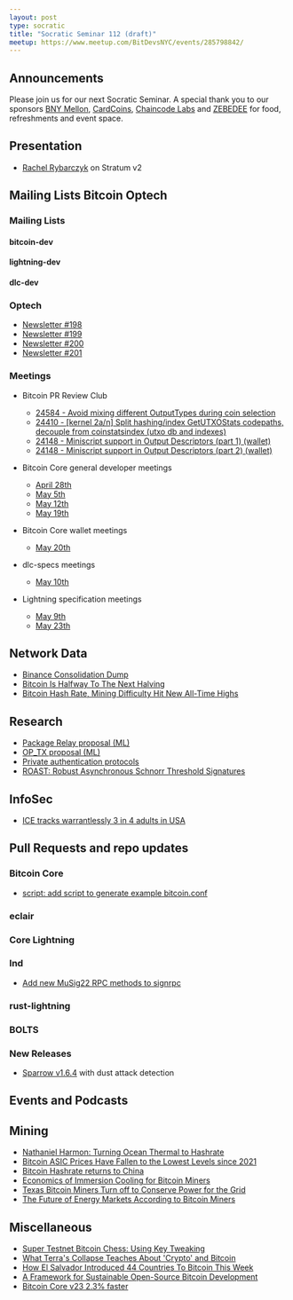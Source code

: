 ```yaml
---
layout: post
type: socratic
title: "Socratic Seminar 112 (draft)"
meetup: https://www.meetup.com/BitDevsNYC/events/285798842/
---
```


## Announcements
Please join us for our next Socratic Seminar. A special thank you to our sponsors [BNY Mellon](https://www.bnymellon.com/), [CardCoins](https://cardcoins.co), [Chaincode Labs](https://chaincode.com) and [ZEBEDEE](https://zebedee.io) for food, refreshments and event space.

## Presentation

- [Rachel Rybarczyk](https://twitter.com/_rrybarczyk) on Stratum v2

## Mailing Lists  Bitcoin Optech

### Mailing Lists

#### bitcoin-dev

#### lightning-dev

#### dlc-dev

### Optech
- [Newsletter #198](https://bitcoinops.org/en/newsletters/2022/05/04)
- [Newsletter #199](https://bitcoinops.org/en/newsletters/2022/05/11)
- [Newsletter #200](https://bitcoinops.org/en/newsletters/2022/05/18)
- [Newsletter #201](https://bitcoinops.org/en/newsletters/2022/05/25)

### Meetings
- Bitcoin PR Review Club
  - [24584 - Avoid mixing different OutputTypes during coin selection](https://bitcoincore.reviews/24584)
  - [24410 - [kernel 2a/n] Split hashing/index GetUTXOStats codepaths, decouple from coinstatsindex (utxo db and indexes)](https://bitcoincore.reviews/24410)
  - [24148 - Miniscript support in Output Descriptors (part 1) (wallet)](https://bitcoincore.reviews/24148)
  - [24148 - Miniscript support in Output Descriptors (part 2) (wallet)](https://bitcoincore.reviews/24148-2)

- Bitcoin Core general developer meetings
  - [April 28th](https://www.erisian.com.au/bitcoin-core-dev/log-2022-04-28.html#l-336)
  - [May 5th](https://www.erisian.com.au/bitcoin-core-dev/log-2022-05-05.html#l-224)
  - [May 12th](https://www.erisian.com.au/bitcoin-core-dev/log-2022-05-12.html#l-224)
  - [May 19th](https://www.erisian.com.au/bitcoin-core-dev/log-2022-05-19.html#l-278)
- Bitcoin Core wallet meetings
  - [May 20th](https://www.erisian.com.au/bitcoin-core-dev/log-2022-05-20.html#l-254)
- dlc-specs meetings
    - [May 10th](https://github.com/discreetlogcontracts/dlcspecs/pull/195)
- Lightning specification meetings
    - [May 9th](https://github.com/lightning/bolts/issues/986)
    - [May 23th](https://github.com/lightning/bolts/issues/992)

## Network Data
- [Binance Consolidation Dump](https://twitter.com/murchandamus/status/1524918688993927169)
- [Bitcoin Is Halfway To The Next Halving](https://bitcoinmagazine.com/markets/bitcoin-is-halfway-to-the-next-halving)
- [Bitcoin Hash Rate, Mining Difficulty Hit New All-Time Highs](https://bitcoinmagazine.com/markets/bitcoin-hash-rate-mining-difficulty-hit-new-all-time-highs)

## Research
- [Package Relay proposal (ML)](https://lists.linuxfoundation.org/pipermail/bitcoin-dev/2022-May/020493.html)
- [OP_TX proposal (ML)](https://lists.linuxfoundation.org/pipermail/bitcoin-dev/2022-May/020450.html)
- [Private authentication protocols](https://github.com/sipa/writeups/tree/main/private-authentication-protocols)
- [ROAST: Robust Asynchronous Schnorr Threshold Signatures](https://eprint.iacr.org/2022/550)

## InfoSec

- [ICE tracks warrantlessly 3 in 4 adults in USA](https://americandragnet.org/)

## Pull Requests and repo updates

### Bitcoin Core
- [script: add script to generate example bitcoin.conf](https://github.com/bitcoin/bitcoin/issues/22235)

### eclair

### Core Lightning

### lnd
- [Add new MuSig22 RPC methods to signrpc](https://github.com/lightningnetwork/lnd/issues/6361)

### rust-lightning

### BOLTS

### New Releases
- [Sparrow v1.6.4](https://sparrowwallet.com/downloads/) with dust attack detection


## Events and Podcasts

## Mining

- [Nathaniel Harmon: Turning Ocean Thermal to Hashrate](https://www.youtube.com/watch?v=ZaXfoAKnrcM)
- [Bitcoin ASIC Prices Have Fallen to the Lowest Levels since 2021](https://blog.hashrateindex.com/bitcoin-mining-asic-prices-have-revisited-post-china-ban-lows/)
- [Bitcoin Hashrate returns to China](https://www.jbs.cam.ac.uk/insight/2022/bitcoin-mining-new-data-reveal-a-surprising-resurgence/)
- [Economics of Immersion Cooling for Bitcoin Miners](https://braiins.com/blog/economics-immersion-cooling-bitcoin-miners)
- [Texas Bitcoin Miners Turn off to Conserve Power for the Grid](https://finance.yahoo.com/news/texas-bitcoin-miners-turn-off-175400091.html)
- [The Future of Energy Markets According to Bitcoin Miners](https://bitcoinmagazine.com/markets/future-of-energy-markets-bitcoin-miners)

## Miscellaneous

- [Super Testnet Bitcoin Chess: Using Key Tweaking](https://www.thrillerbitcoin.com/supertestnet-bitcoinchess/)
- [What Terra's Collapse Teaches About 'Crypto' and Bitcoin](https://bitcoinmagazine.com/markets/terra-collapse-teaches-about-crypto-and-bitcoin)
- [How El Salvador Introduced 44 Countries To Bitcoin This Week](https://bitcoinmagazine.com/culture/el-salvador-brought-44-countries-to-bitcoin)
- [A Framework for Sustainable Open-Source Bitcoin Development](https://spiral.xyz/blog/a-framework-for-sustainable-open-source-bitcoin-development/)
- [Bitcoin Core v23 2.3% faster](https://twitter.com/lopp/status/1520367263039336449)
